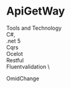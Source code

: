 # ApiGetWay

 Tools and Technology \
C#,\
.net 5 \
Cqrs \
Ocelot \
Restful\
Fluentvalidation \

OmidChange